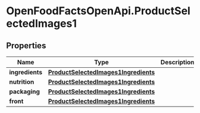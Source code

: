 # OpenFoodFactsOpenApi.ProductSelectedImages1

## Properties

Name | Type | Description | Notes
------------ | ------------- | ------------- | -------------
**ingredients** | [**ProductSelectedImages1Ingredients**](ProductSelectedImages1Ingredients.md) |  | [optional] 
**nutrition** | [**ProductSelectedImages1Ingredients**](ProductSelectedImages1Ingredients.md) |  | [optional] 
**packaging** | [**ProductSelectedImages1Ingredients**](ProductSelectedImages1Ingredients.md) |  | [optional] 
**front** | [**ProductSelectedImages1Ingredients**](ProductSelectedImages1Ingredients.md) |  | [optional] 


